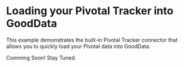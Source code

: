 # Loading your Pivotal Tracker into GoodData

This example demonstrates the built-in Pivotal Tracker connector that allows you to quickly load your Pivotal data into GoodData.

Comming Soon! Stay Tuned.